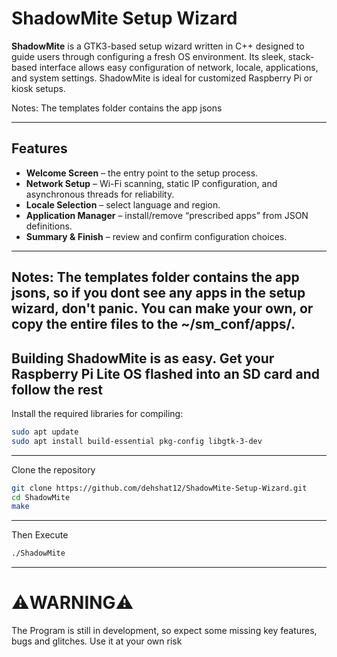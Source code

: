 # ShadowMite Setup Wizard

**ShadowMite** is a GTK3-based setup wizard written in C++ designed to guide users through configuring a fresh OS environment. Its sleek, stack-based interface allows easy configuration of network, locale, applications, and system settings. ShadowMite is ideal for customized Raspberry Pi or kiosk setups.

Notes: The templates folder contains the app jsons

---

## Features

- **Welcome Screen** – the entry point to the setup process.  
- **Network Setup** – Wi-Fi scanning, static IP configuration, and asynchronous threads for reliability.  
- **Locale Selection** – select language and region.  
- **Application Manager** – install/remove “prescribed apps” from JSON definitions.  
- **Summary & Finish** – review and confirm configuration choices.
---
Notes: 
The templates folder contains the app jsons, so if you dont see any apps in the setup wizard, don't panic. You can make your own, or copy the entire files to the ~/sm_conf/apps/. 
---

Building ShadowMite is as easy. Get your Raspberry Pi Lite OS flashed into an SD card and follow the rest
---
Install the required libraries for compiling:

```bash
sudo apt update
sudo apt install build-essential pkg-config libgtk-3-dev

`````
---
Clone the repository
```bash
git clone https://github.com/dehshat12/ShadowMite-Setup-Wizard.git
cd ShadowMite
make 
`````
---

Then Execute

```bash
./ShadowMite 
`````
---

# ⚠️WARNING⚠️

The Program is still in development, so expect some missing key features, bugs and glitches. Use it at your own risk

